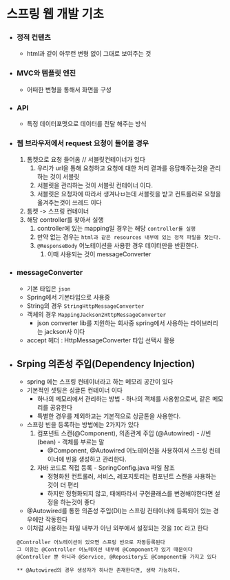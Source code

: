 # 스프링 웹 개발 기초

- ### 정적 컨텐츠
    - html과 같이 아무런 변형 없이 그대로 보여주는 것
- ### MVC와 템플릿 엔진
    - 어떠한 변형을 통해서 화면을 구성
- ### API
    - 특정 데이터포맷으로 데이터를 전달 해주는 방식


- ### 웹 브라우저에서 request 요청이 들어올 경우
    1. 톰켓으로 요청 들어옴 // 서블릿컨테이너가 있다
        1. 우리가 url을 통해 요청하고 요청에 대한 처리 결과를 응답해주는것을 관리하는 것이 서블릿
        2. 서블릿을 관리하는 것이 서블릿 컨테이너 이다.
        3. 서블릿은 요청자에 따라서 생겨나ㅂ는데 서블릿을 받고 컨트롤러로 요청을 옮겨주는것이 쓰레드 이다
    2. 톰켓 -> 스프링 컨테이너
    3. 해당 controller를 찾아서 실행
        1. controller에 있는 mapping일 경우는 해당 `controller를 실행`
        2. 만약 없는 경우는 `html과 같은 resources 내부에 있는 정적 파일을 찾는다.`
        3. `@ResponseBody` 어노테이션을 사용한 경우 데이터만을 반환한다.
            1. 이때 사용되는 것이 messageConverter

- ### messageConverter
    - 기본 타입은 `json`
    - Spring에서 기본타입으로 사용중
    - String의 경우 `StringHttpMessageConverter`
    - 객체의 경우 `MappingJackson2HttpMessageConverter`
        - json converter lib를 지원하는 회사중 spring에서 사용하는 라이브러리는 jackson사 이다
    - accept 헤더 : HttpMessageConverter 타입 선택시 활용

- ## Srping 의존성 주입(Dependency Injection)
    - spring 에는 스프링 컨테이너라고 하는 메모리 공간이 있다
    - 기본적인 셋팅은 싱글톤 컨테이너 이다
        - 하나의 메모리에서 관리하는 방법 - 하나의 객체를 사용함으로써, 같은 메모리를 공유한다
        - 특별한 경우를 제외하고는 기본적으로 싱글톤을 사용한다.
    - 스프링 빈을 등록하는 방법에는 2가지가 있다
        1. 컴포넌트 스캔(@Component), 의존관계 주입 (@Autowired) - //빈(bean) - 객체를 부르는 말
            - @Component, @Autowired 어노테이션을 사용하여서 스프링 컨테이너에 빈을 생성하고 관리한다.
        2. 자바 코드로 직접 등록 - SpringConfig.java 파일 참조
            - 정형화된 컨트롤러, 서비스, 레포지토리는 컴포넌트 스캔을 사용하는 것이 더 편리
            - 하지만 정형화되지 않고, 때에따라서 구현클래스를 변경해야한다면 설정을 하는것이 좋다
    - @Autowired를 통한 의존성 주입(DI)는 스프링 컨테이너에 등록되어 있는 경우에만 작동한다
    - 이처럼 사용하는 파일 내부가 아닌 외부에서 설정되는 것을 `IOC` 라고 한다

  ```
  @Controller 어노테이션이 있으면 스프링 빈으로 자동등록된다 
  그 이유는 @Controller 어노테이션 내부에 @Component가 있기 때문이다
  @Controller 뿐 아니라 @Service, @Repository도 @Component를 가지고 있다

  ** @Autowired의 경우 생성자가 하나만 존재한다면, 생략 가능하다.
  ```
